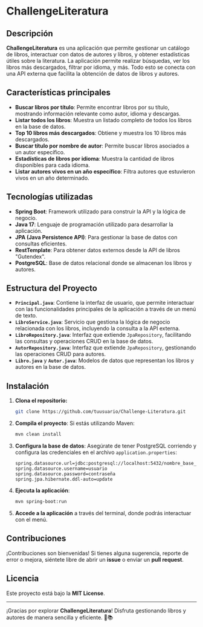 # ChallengeLiteratura

## Descripción
**ChallengeLiteratura** es una aplicación que permite gestionar un catálogo de libros, interactuar con datos de autores y libros, y obtener estadísticas útiles sobre la literatura. La aplicación permite realizar búsquedas, ver los libros más descargados, filtrar por idioma, y más. Todo esto se conecta con una API externa que facilita la obtención de datos de libros y autores.

## Características principales

- **Buscar libros por título**: Permite encontrar libros por su título, mostrando información relevante como autor, idioma y descargas.
- **Listar todos los libros**: Muestra un listado completo de todos los libros en la base de datos.
- **Top 10 libros más descargados**: Obtiene y muestra los 10 libros más descargados.
- **Buscar título por nombre de autor**: Permite buscar libros asociados a un autor específico.
- **Estadísticas de libros por idioma**: Muestra la cantidad de libros disponibles para cada idioma.
- **Listar autores vivos en un año específico**: Filtra autores que estuvieron vivos en un año determinado.

## Tecnologías utilizadas

- **Spring Boot**: Framework utilizado para construir la API y la lógica de negocio.
- **Java 17**: Lenguaje de programación utilizado para desarrollar la aplicación.
- **JPA (Java Persistence API)**: Para gestionar la base de datos con consultas eficientes.
- **RestTemplate**: Para obtener datos externos desde la API de libros "Gutendex".
- **PostgreSQL**: Base de datos relacional donde se almacenan los libros y autores.

## Estructura del Proyecto

- **`Principal.java`**: Contiene la interfaz de usuario, que permite interactuar con las funcionalidades principales de la aplicación a través de un menú de texto.
- **`LibroService.java`**: Servicio que gestiona la lógica de negocio relacionada con los libros, incluyendo la consulta a la API externa.
- **`LibroRepository.java`**: Interfaz que extiende `JpaRepository`, facilitando las consultas y operaciones CRUD en la base de datos.
- **`AutorRepository.java`**: Interfaz que extiende `JpaRepository`, gestionando las operaciones CRUD para autores.
- **`Libro.java`** y **`Autor.java`**: Modelos de datos que representan los libros y autores en la base de datos.

## Instalación

1. **Clona el repositorio:**
   ```bash
   git clone https://github.com/tuusuario/Challenge-Literatura.git
   ```

2. **Compila el proyecto**:
   Si estás utilizando Maven:
   ```bash
   mvn clean install
   ```

3. **Configura la base de datos**:
   Asegúrate de tener PostgreSQL corriendo y configura las credenciales en el archivo `application.properties`:
   ```properties
   spring.datasource.url=jdbc:postgresql://localhost:5432/nombre_base_de_datos
   spring.datasource.username=usuario
   spring.datasource.password=contraseña
   spring.jpa.hibernate.ddl-auto=update
   ```

4. **Ejecuta la aplicación**:
   ```bash
   mvn spring-boot:run
   ```

5. **Accede a la aplicación** a través del terminal, donde podrás interactuar con el menú.

## Contribuciones

¡Contribuciones son bienvenidas! Si tienes alguna sugerencia, reporte de error o mejora, siéntete libre de abrir un **issue** o enviar un **pull request**.

## Licencia

Este proyecto está bajo la **MIT License**.

---

¡Gracias por explorar **ChallengeLiteratura**! Disfruta gestionando libros y autores de manera sencilla y eficiente. 🚀📚
